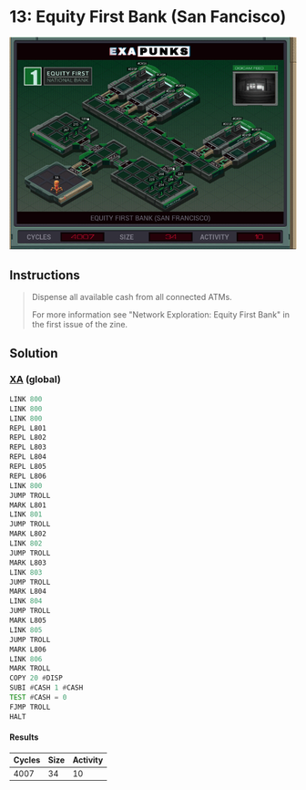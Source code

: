 # 13: Equity First Bank (San Fancisco)

<div align="center"><img src="EXAPUNKS - Equity First Bank (4007, 34, 10, 2023-07-31-12-14-23).gif" /></div>

## Instructions
> Dispense all available cash from all connected ATMs.
> 
> For more information see "Network Exploration: Equity First Bank" in the first issue of the zine.

## Solution

### [XA](XA.exa) (global)
```asm
LINK 800
LINK 800
LINK 800
REPL L801
REPL L802
REPL L803
REPL L804
REPL L805
REPL L806
LINK 800
JUMP TROLL
MARK L801
LINK 801
JUMP TROLL
MARK L802
LINK 802
JUMP TROLL
MARK L803
LINK 803
JUMP TROLL
MARK L804
LINK 804
JUMP TROLL
MARK L805
LINK 805
JUMP TROLL
MARK L806
LINK 806
MARK TROLL
COPY 20 #DISP
SUBI #CASH 1 #CASH
TEST #CASH = 0
FJMP TROLL
HALT
```

#### Results
| Cycles | Size | Activity |
|--------|------|----------|
| 4007   | 34   | 10       |
